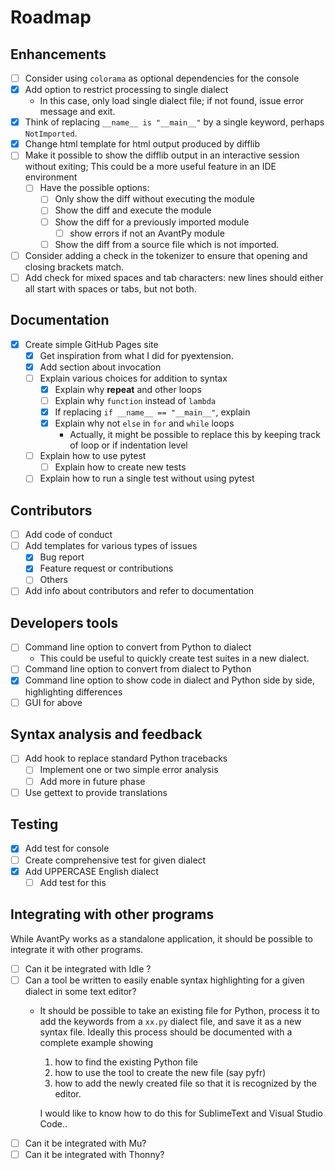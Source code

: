 # Roadmap

## Enhancements

- [ ] Consider using `colorama` as optional dependencies for the console
- [x] Add option to restrict processing to single dialect
  - In this case, only load single dialect file; if not found, issue error message and exit.
- [x] Think of replacing `__name__ is "__main__"` by a single keyword, perhaps `NotImported`.
- [x] Change html template for html output produced by difflib
- [ ] Make it possible to show the difflib output in an interactive session without exiting;
  This could be a more useful feature in an IDE environment
   - [ ] Have the possible options:
     - [ ] Only show the diff without executing the module
     - [ ] Show the diff and execute the module
     - [ ] Show the diff for a previously imported module
        - [ ] show errors if not an AvantPy module
     - [ ] Show the diff from a source file which is not imported.
- [ ] Consider adding a check in the tokenizer to ensure that opening and closing brackets match.
- [ ] Add check for mixed spaces and tab characters: new lines should either all start with spaces
  or tabs, but not both.

## Documentation

- [x] Create simple GitHub Pages site
  - [x] Get inspiration from what I did for pyextension.
  - [x] Add section about invocation
  - [ ] Explain various choices for addition to syntax
    - [x] Explain why **repeat** and other loops
    - [ ] Explain why `function` instead of `lambda`
    - [x] If replacing `if __name__ == "__main__"`, explain
    - [x] Explain why not `else` in `for` and `while` loops
      - Actually, it might be possible to replace this by keeping track of loop or if indentation level
  - [ ] Explain how to use pytest
    - [ ] Explain how to create new tests
  - [ ] Explain how to run a single test without using pytest

## Contributors

- [ ] Add code of conduct
- [ ] Add templates for various types of issues
  - [x] Bug report
  - [x] Feature request or contributions
  - [ ] Others
- [ ] Add info about contributors and refer to documentation

## Developers tools

- [ ] Command line option to convert from Python to dialect
  - This could be useful to quickly create test suites in a new dialect.
- [ ] Command line option to convert from dialect to Python
- [x] Command line option to show code in dialect and Python side by side, highlighting differences
- [ ] GUI for above

## Syntax analysis and feedback

- [ ] Add hook to replace standard Python tracebacks
  - [ ] Implement one or two simple error analysis
  - [ ] Add more in future phase
- [ ] Use gettext to provide translations

## Testing

- [x] Add test for console
- [ ] Create comprehensive test for given dialect
- [x] Add UPPERCASE English dialect
  - [ ] Add test for this

## Integrating with other programs

While AvantPy works as a standalone application, it should be possible
to integrate it with other programs.  

- [ ] Can it be integrated with Idle ?
- [ ] Can a tool be written to easily enable syntax highlighting for a given dialect in some text editor?
  - It should be possible to take an existing file for Python, process it to add the keywords from a `xx.py` dialect file, and save it as a new syntax file. Ideally this process should be documented with a complete example showing
      1. how to find the existing Python file
      2. how to use the tool to create the new file (say pyfr)
      3. how to add the newly created file so that it is recognized by the editor.

    I would like to know how to do this for SublimeText and Visual Studio Code..
- [ ] Can it be integrated with Mu?
- [ ] Can it be integrated with Thonny?